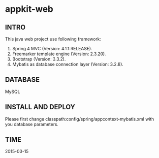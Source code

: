 appkit-web
========

## INTRO
This java web project use following framework:  
 1. Spring 4 MVC (Version: 4.1.1.RELEASE).    
 2. Freemarker template engine (Version: 2.3.20).  
 3. Bootstrap (Version: 3.3.2).  
 4. Mybatis as database connection layer (Version: 3.2.8).  

## DATABASE
MySQL

## INSTALL AND DEPLOY
Please first change classpath:config/spring/appcontext-mybatis.xml with you database parameters.

## TIME
2015-03-15
